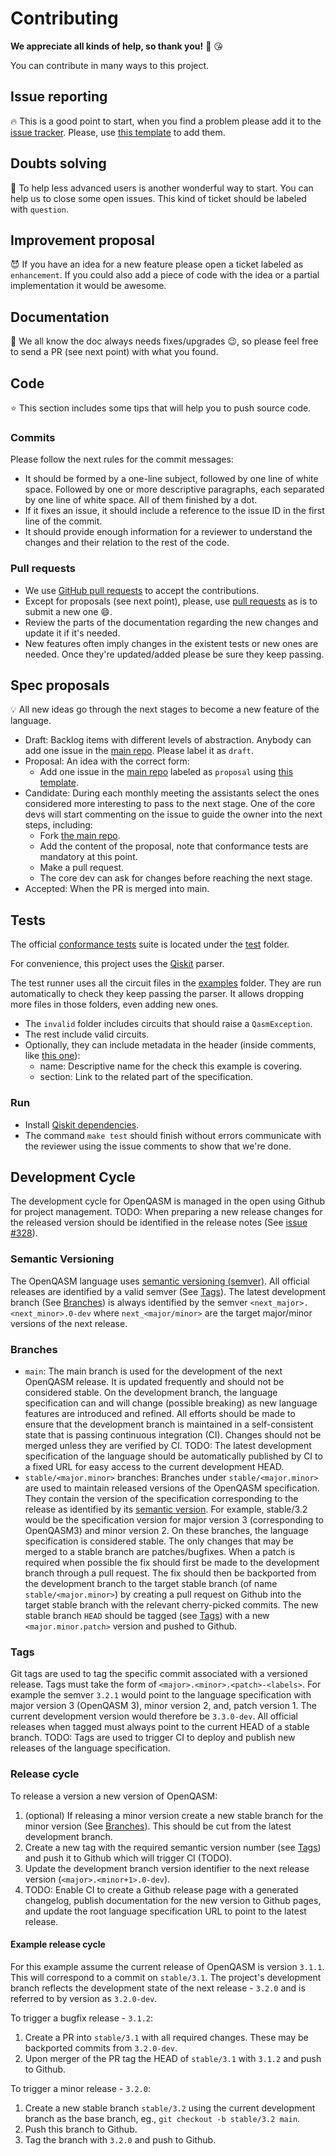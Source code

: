 # Contributing

**We appreciate all kinds of help, so thank you!** :clap: :kissing_heart:

You can contribute in many ways to this project.

## Issue reporting

:fire: This is a good point to start, when you find a problem please add it to the [issue tracker](https://github.com/Qiskit/openqasm/issues). Please, use [this template](https://github.com/Qiskit/openqasm/contributing/blob/main/templates/issue.md) to add them.

## Doubts solving

:two_women_holding_hands: To help less advanced users is another wonderful way to start. You can help us to close some open issues. This kind of ticket should be labeled with `question`.

## Improvement proposal

:smiling_imp: If you have an idea for a new feature please open a ticket labeled as `enhancement`. If you could also add a piece of code with the idea or a partial implementation it would be awesome.

## Documentation

:eyes: We all know the doc always needs fixes/upgrades :wink:, so please feel free to send a PR (see next point) with what you found.

## Code

:star: This section includes some tips that will help you to push source code.

### Commits

Please follow the next rules for the commit messages:

- It should be formed by a one-line subject, followed by one line of white space. Followed by one or more descriptive paragraphs, each separated by one line of white space. All of them finished by a dot.
- If it fixes an issue, it should include a reference to the issue ID in the first line of the commit.
- It should provide enough information for a reviewer to understand the changes and their relation to the rest of the code.

### Pull requests

- We use [GitHub pull requests](https://help.github.com/articles/about-pull-requests) to accept the contributions.
- Except for proposals (see next point), please, use [pull requests](https://github.com/Qiskit/openqasm/pulls) as is to submit a new one :smile:.
- Review the parts of the documentation regarding the new changes and update it if it's needed.
- New features often imply changes in the existent tests or new ones are needed. Once they're updated/added please be sure they keep passing.

## Spec proposals

:bulb: All new ideas go through the next stages to become a new feature of the language.

- Draft: Backlog items with different levels of abstraction. Anybody can add one issue in the [main repo](https://github.com/Qiskit/openqasm). Please label it as `draft`.
- Proposal: An idea with the correct form:
  - Add one issue in the [main repo](https://github.com/Qiskit/openqasm) labeled as `proposal` using [this template](templates/proposal.md).
- Candidate: During each monthly meeting the assistants select the ones considered more interesting to pass to the next stage. One of the core devs will start commenting on the issue to guide the owner into the next steps, including:
  - Fork [the main repo](https://github.com/Qiskit/openqasm).
  - Add the content of the proposal, note that conformance tests are mandatory at this point.
  - Make a pull request.
  - The core dev can ask for changes before reaching the next stage.
- Accepted: When the PR is merged into main.

## Tests

The official [conformance tests](https://en.wikipedia.org/wiki/Conformance_testing) suite is located under the [test](test) folder.

For convenience, this project uses the [Qiskit](https://github.com/Qiskit/qiskit-terra) parser.

The test runner uses all the circuit files in the [examples](examples) folder. They are run automatically to check they keep passing the parser. It allows dropping more files in those folders, even adding new ones.

- The `invalid` folder includes circuits that should raise a `QasmException`.
- The rest include valid circuits.
- Optionally, they can include metadata in the header (inside comments, like [this one](examples/invalid/gate_no_found.qasm)):
  - name: Descriptive name for the check this example is covering.
  - section: Link to the related part of the specification.

### Run

- Install [Qiskit dependencies](https://github.com/Qiskit/qiskit-terra#installation).
- The command `make test` should finish without errors communicate with the reviewer using the issue comments to show that we're done.


## Development Cycle

The development cycle for OpenQASM is managed in the open using Github for project management.
TODO: When preparing a new release changes for the released version should be identified
in the release notes (See [issue #328](https://github.com/Qiskit/openqasm/issues/328)).

### Semantic Versioning
The OpenQASM language uses [semantic versioning (semver)](https://semver.org/).
All official releases are identified by a valid semver (See [Tags](#tags)).
The latest development branch (See [Branches](#branches)) is always identified
by the semver `<next_major>.<next_minor>.0-dev` where `next_<major/minor>` are
the target major/minor versions of the next release.

### Branches

* `main`:
The main branch is used for the development of the next OpenQASM release.
It is updated frequently and should not be considered stable. On the development
branch, the language specification can and will change (possible breaking)
as new language features are introduced and refined.
All efforts should be made to ensure that the development branch is maintained in
a self-consistent state that is passing continuous integration (CI).
Changes should not be merged unless they are verified by CI. TODO: The latest
development specification of the language should be automatically published by CI
to a fixed URL for easy access to the current development HEAD.
* `stable/<major.minor>` branches:
Branches under `stable/<major.minor>` are used to maintain released versions of the OpenQASM
specification. They contain the version of the specification corresponding to the
release as identified by its [semantic version](https://semver.org/). For example,
stable/3.2 would be the specification version for major version 3
(corresponding to OpenQASM3) and minor version 2. On these branches, the language specification
is considered stable. The only changes that may be merged to a stable branch are
patches/bugfixes. When a patch is required when possible the fix should
first be made to the development branch through a pull request.
The fix should then be backported from the development branch to the
target stable branch (of name `stable/<major.minor>`) by creating a pull request on
Github into the target stable branch with the relevant cherry-picked commits.
The new stable branch `HEAD` should be tagged (see [Tags](#tags)) with a new
`<major.minor.patch>` version and pushed to Github.

### Tags
Git tags are used to tag the specific commit associated with a versioned release.
Tags must take the form of `<major>.<minor>.<patch>-<labels>`. For example the semver
`3.2.1` would point to the language specification with major version 3 (OpenQASM 3),
minor version 2, and, patch version 1. The current development version would therefore be
`3.3.0-dev`. All official releases when tagged must always point to the current HEAD
of a stable branch. TODO: Tags are used to trigger CI to deploy and publish new releases
of the language specification.


### Release cycle

To release a version a new version of OpenQASM:

1. (optional) If releasing a minor version create a new stable branch for the minor version (See [Branches](#branches)).
   This should be cut from the latest development branch.
2.  Create a new tag with the required semantic version number (see [Tags](#tags)) and push it to Github which will trigger CI (TODO).
3.  Update the development branch version identifier to the next release version (`<major>.<minor+1>.0-dev`).
4.  TODO: Enable CI to create a Github release page with a generated changelog, publish documentation for the
    new version to Github pages, and update the root language specification URL to point to the latest release.

#### Example release cycle

For this example assume the current release of OpenQASM is version `3.1.1`. This will correspond to a commit
on `stable/3.1`. The project's development branch reflects the development state of the next release - `3.2.0`
and is referred to by version as `3.2.0-dev`.

To trigger a bugfix release - `3.1.2`:
1. Create a PR into `stable/3.1` with all required changes. These may be backported commits from `3.2.0-dev`.
2. Upon merger of the PR tag the HEAD of `stable/3.1` with `3.1.2` and push to Github.

To trigger a minor release - `3.2.0`:
1. Create a new stable branch `stable/3.2` using the current development branch as the base branch, eg., `git checkout -b stable/3.2 main`.
2. Push this branch to Github.
3. Tag the branch with `3.2.0` and push to Github.

